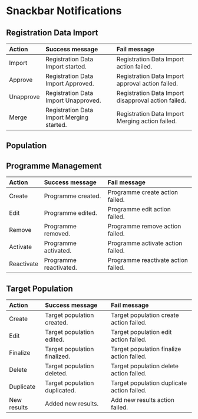 # Snackbar Notifications

## Registration Data Import

| Action | Success message | Fail message |
| :--- | :--- | :--- |
| Import | Registration Data Import started. | Registration Data Import action failed. |
| Approve | Registration Data Import Approved. | Registration Data Import approval action failed. |
| Unapprove | Registration Data Import Unapproved. | Registration Data Import disapproval action failed. |
| Merge | Registration Data Import Merging started. | Registration Data Import Merging action failed. |

## Population

## Programme Management

| Action | Success message | Fail message |
| :--- | :--- | :--- |
| Create | Programme created. | Programme create action failed. |
| Edit | Programme edited. | Programme edit action failed. |
| Remove | Programme removed. | Programme remove action failed. |
| Activate | Programme activated. | Programme activate action failed. |
| Reactivate | Programme reactivated. | Programme reactivate action failed. |

## Target Population

| Action | Success message | Fail message |
| :--- | :--- | :--- |
| Create | Target population created. | Target population create action failed. |
| Edit | Target population edited. | Target population edit action failed. |
| Finalize | Target population finalized. | Target population finalize action failed. |
| Delete | Target population deleted. | Target population delete action failed. |
| Duplicate | Target population duplicated. | Target population duplicate action failed. |
| New results | Added new results. | Add new results action failed. |

